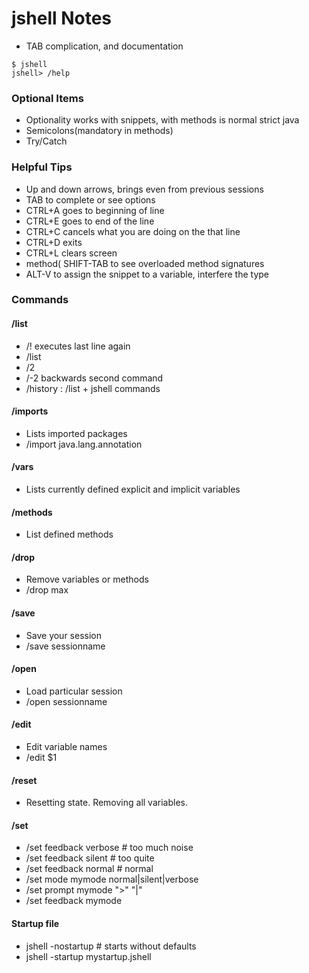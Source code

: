 # jshell Notes

- TAB complication, and documentation

```shell
$ jshell
jshell> /help
```

### Optional Items

- Optionality works with snippets, with methods is normal strict java
- Semicolons(mandatory in methods)
- Try/Catch

### Helpful Tips

- Up and down arrows, brings even from previous sessions
- TAB to complete or see options
- CTRL+A goes to beginning of line
- CTRL+E goes to end of the line
- CTRL+C cancels what you are doing on the that line
- CTRL+D exits
- CTRL+L clears screen
- method( SHIFT-TAB to see overloaded method signatures
- ALT-V to assign the snippet to a variable, interfere the type

### Commands

#### /list

- /! executes last line again
- /list
- /2
- /-2 backwards second command
- /history : /list + jshell commands

#### /imports

- Lists imported packages
- /import java.lang.annotation

#### /vars

- Lists currently defined explicit and implicit variables

#### /methods

- List defined methods

#### /drop

- Remove variables or methods
- /drop max

#### /save

- Save your session
- /save sessionname

#### /open

- Load particular session
- /open sessionname

#### /edit

- Edit variable names
- /edit $1

#### /reset

- Resetting state. Removing all variables.

#### /set

- /set feedback verbose # too much noise
- /set feedback silent  # too quite
- /set feedback normal  # normal
- /set mode mymode normal|silent|verbose
- /set prompt mymode ">" "|"
- /set feedback mymode

#### Startup file

- jshell -nostartup # starts without defaults
- jshell -startup mystartup.jshell

